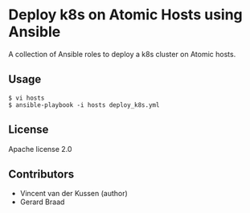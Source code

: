 Deploy k8s on Atomic Hosts using Ansible
========================================

A collection of Ansible roles to deploy a k8s cluster on Atomic hosts.


Usage
-----

```
$ vi hosts
$ ansible-playbook -i hosts deploy_k8s.yml
```

License
-------

Apache license 2.0


Contributors
------------

  * Vincent van der Kussen (author)
  * Gerard Braad

